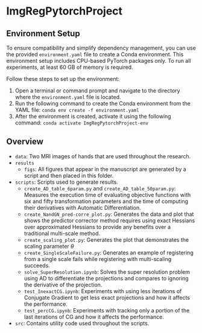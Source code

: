 # ImgRegPytorchProject

## Environment Setup

To ensure compatibility and simplify dependency management, you can use the provided `environment.yaml` file to create a Conda environment. This environment setup includes CPU-based PyTorch packages only. To run all experiments, at least 60 GB of memory is required.

Follow these steps to set up the environment:

1. Open a terminal or command prompt and navigate to the directory where the `environment.yaml` file is located.
2. Run the following command to create the Conda environment from the YAML file:
`conda env create -f environment.yaml`
3. After the environment is created, activate it using the following command:
`conda activate ImgRegPytorchProject-env`

## Overview

- `data`: Two MRI images of hands that are used throughout the research.
- `results`
    - `figs`: All figures that appear in the manuscript are generated by a script and then placed in this folder.
- `scripts`: Scripts used to generate results.
    - `create_AD_table_6param.py` and `create_AD_table_50param.py`: Measures the execution time of evaluating objective functions with six and fifty transformation parameters and the time of computing their derivatives with Automatic Differentiation.
    - `create_NandGN_pred-corre_plot.py`: Generates the data and plot that shows the predictor corrector method requires using exact Hessians over approximated Hessians to provide any benefits over a traditional multi-scale method.
    - `create_scaling_plot.py`: Generates the plot that demonstrates the scaling parameter $\theta$
    - `create_SingleScaleFailure.py`: Generates an example of registering from a single scale fails while registering with multi-scaling succeeds.
    - `solve_SuperResolution.ipynb`: Solves the super resolution problem using AD to differentiate the projections and compares to ignoring the derivative of the projection.
    - `test_InexactCG.ipynb`: Experiments with using less iterations of Conjugate Gradient to get less exact projections and how it affects the performance.
    - `test_percCG.ipynb`: Experiments with tracking only a portion of the last iterations of CG and how it affects the performance.
- `src`: Contains utility code used throughout the scripts.

